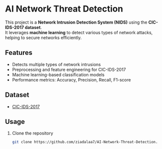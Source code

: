 # AI Network Threat Detection

This project is a **Network Intrusion Detection System (NIDS)** using the **CIC-IDS-2017 dataset**.  
It leverages **machine learning** to detect various types of network attacks, helping to secure networks efficiently.

## Features
- Detects multiple types of network intrusions
- Preprocessing and feature engineering for CIC-IDS-2017
- Machine learning-based classification models
- Performance metrics: Accuracy, Precision, Recall, F1-score

## Dataset
- [CIC-IDS-2017](https://www.kaggle.com/datasets/chethuhn/network-intrusion-dataset)

## Usage
1. Clone the repository  
   ```bash
   git clone https://github.com/ziadalaa7/AI-Network-Threat-Detection.git
